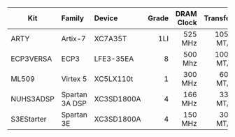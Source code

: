 | Kit        | Family         | Device     | Grade | DRAM Clock | Transfer  |
| ---------- | :------------- | :--------- | ----: | ---------: | --------: |
| ARTY       | Artix-7        | XC7A35T    | 1LI   |    525 MHz | 1050 MT/s |
| ECP3VERSA  | ECP3           | LFE3-35EA  | 8     |    500 Mhz | 1000 MT/s |
| ML509      | Virtex 5       | XC5LX110t  | 1     |    300 MHz |  600 MT/s |
| NUHS3ADSP  | Spartan 3A DSP | XC3SD1800A | 4     |    166 MHz |  333 MT/s |
| S3EStarter | Spartan 3E     | XC3SD1800A | 4     |    150 MHz |  300 MT/s |
